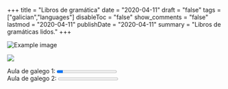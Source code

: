 +++
title = "Libros de gramática"
date = "2020-04-11"
draft = "false"
tags = ["galician","languages"]
disableToc = "false"
show_comments = "false"
lastmod = "2020-04-11"
publishDate = "2020-04-11"
summary = "Libros de gramáticas lidos."
+++

![Example image](/static/galician/AdG1.png)

<img src="/static//galician/AdG1.png" />

<label for="Португалска граматика">Aula de galego 1:</label>
<progress id="english-progress" value="10" max="100"> 100% </progress>
 <br>
<label for="english-progress">Aula de galego 2:</label>
<progress id="english-progress" value="0" max="100"> 100% </progress><br>
